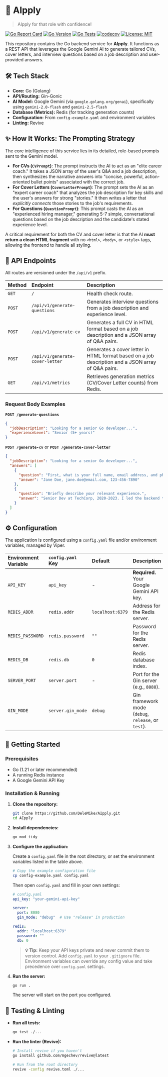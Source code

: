 # 🤖 AIpply

> AIpply for that role with confidence!


[![Go Report Card](https://goreportcard.com/badge/github.com/DeleMike/AIpply?style=for-the-badge)](https://goreportcard.com/report/github.com/DeleMike/AIpply)
[![Go Version](https://img.shields.io/github/go-mod/go-version/DeleMike/AIpply?style=for-the-badge&logo=go)](https://golang.org)
[![Go Tests](https://img.shields.io/github/actions/workflow/status/DeleMike/AIpply/go.yml?branch=main&label=Tests&style=for-the-badge&logo=go)](https://github.com/DeleMike/AIpply/actions)
[![codecov](https://img.shields.io/codecov/c/github/DeleMike/AIpply?style=for-the-badge&logo=codecov)](https://codecov.io/gh/DeleMike/AIpply)
[![License: MIT](https://img.shields.io/badge/License-MIT-blue.svg?style=for-the-badge)](https://opensource.org/licenses/MIT)

This repository contains the Go backend service for **AIpply**. It functions as a REST API that leverages the Google Gemini AI to generate tailored CVs, cover letters, and interview questions based on a job description and user-provided answers.

## 🛠️ Tech Stack

* **Core:** Go (Golang)
* **API/Routing:** Gin-Gonic
* **AI Model:** Google Gemini (via `google.golang.org/genai`), specifically using `gemini-2.0-flash` and `gemini-2.5-flash`
* **Database (Metrics):** Redis (for tracking generation counts)
* **Configuration:** From `config-example.yaml` and environment variables
* **Linting:** Revive

## ✨ How It Works: The Prompting Strategy

The core intelligence of this service lies in its detailed, role-based prompts sent to the Gemini model.

* **For CVs (`CVPrompt`)**: The prompt instructs the AI to act as an "elite career coach." It takes a JSON array of the user's Q&A and a job description, then synthesizes the narrative answers into "concise, powerful, action-oriented bullet points" associated with the correct job.
* **For Cover Letters (`CoverLetterPrompt`)**: The prompt sets the AI as an "expert career coach" that analyzes the job description for key skills and the user's answers for strong "stories." It then writes a letter that *explicitly connects* those stories to the job's requirements.
* **For Questions (`QuestionPrompt`)**: This prompt casts the AI as an "experienced hiring manager," generating 5-7 simple, conversational questions based on the job description and the candidate's stated experience level.

A critical requirement for both the CV and cover letter is that the AI **must return a clean HTML fragment** with no `<html>`, `<body>`, or `<style>` tags, allowing the frontend to handle all styling.

## 🔌 API Endpoints

All routes are versioned under the `/api/v1` prefix.

| Method | Endpoint | Description |
| :--- | :--- | :--- |
| `GET` | `/` | Health check route. |
| `POST` | `/api/v1/generate-questions` | Generates interview questions from a job description and experience level. |
| `POST` | `/api/v1/generate-cv` | Generates a full CV in HTML format based on a job description and a JSON array of Q&A pairs. |
| `POST` | `/api/v1/generate-cover-letter` | Generates a cover letter in HTML format based on a job description and a JSON array of Q&A pairs. |
| `GET` | `/api/v1/metrics` | Retrieves generation metrics (CV/Cover Letter counts) from Redis. |

### Request Body Examples

**`POST /generate-questions`**
```json
{
  "jobDescription": "Looking for a senior Go developer...",
  "experienceLevel": "Senior (5+ years)"
}
```

**`POST /generate-cv`** or **`POST /generate-cover-letter`**

```json
{
  "jobDescription": "Looking for a senior Go developer...",
  "answers": [
    {
      "question": "First, what is your full name, email address, and phone number?",
      "answer": "Jane Doe, jane.doe@email.com, 123-456-7890"
    },
    {
      "question": "Briefly describe your relevant experience.",
      "answer": "Senior Dev at TechCorp, 2020-2023. I led the backend team..."
    }
  ]
}
```

## ⚙️ Configuration

The application is configured using a `config.yaml` file and/or environment variables, managed by Viper.

| Environment Variable | `config.yaml` Key | Default | Description |
| :--- | :--- | :--- | :--- |
| `API_KEY` | `api_key` | - | **Required.** Your Google Gemini API key. |
| `REDIS_ADDR` | `redis.addr` | `localhost:6379` | Address for the Redis server. |
| `REDIS_PASSWORD` | `redis.password` | `""` | Password for the Redis server. |
| `REDIS_DB` | `redis.db` | `0` | Redis database index. |
| `SERVER_PORT` | `server.port` | - | Port for the Gin server (e.g., `8080`). |
| `GIN_MODE` | `server.gin_mode` | `debug` | Gin framework mode (`debug`, `release`, or `test`). |

## 🚀 Getting Started

### Prerequisites

  * Go (1.21 or later recommended)
  * A running Redis instance
  * A Google Gemini API Key

### Installation & Running

1.  **Clone the repository:**

    ```sh
    git clone https://github.com/DeleMike/AIpply.git
    cd AIpply
    ```

2.  **Install dependencies:**

    ```sh
    go mod tidy
    ```

3.  **Configure the application:**

    Create a `config.yaml` file in the root directory, or set the environment variables listed in the table above.

    ```bash
    # Copy the example configuration file
    cp config-example.yaml config.yaml
    ```

    Then open `config.yaml` and fill in your own settings:

    ```yaml
    # config.yaml
    api_key: "your-gemini-api-key"
    
    server:
      port: 8080
      gin_mode: "debug"  # Use "release" in production
    
    redis:
      addr: "localhost:6379"
      password: ""
      db: 0
    ```

    > **💡 Tip:** Keep your API keys private and never commit them to version control. Add `config.yaml` to your `.gitignore` file. Environment variables can override any config value and take precedence over `config.yaml` settings.

4.  **Run the server:**

    ```sh
    go run .
    ```

    The server will start on the port you configured.

## 🧪 Testing & Linting

  * **Run all tests:**

    ```sh
    go test ./...
    ```

  * **Run the linter (Revive):**

    ```sh
    # Install revive if you haven't
    go install github.com/mgechev/revive@latest

    # Run from the root directory
    revive -config revive.toml ./...
    ```
